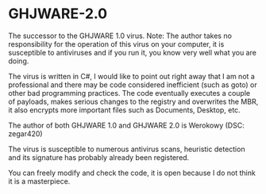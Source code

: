 # GHJWARE-2.0
The successor to the GHJWARE 1.0 virus.
Note: The author takes no responsibility for the operation of this virus on your computer, it is susceptible to antiviruses and if you run it, you know very well what you are doing. 


The virus is written in C#, I would like to point out right away that I am not a professional and there may be code considered inefficient (such as goto) or other bad programming practices. 
The code eventually executes a couple of payloads, makes serious changes to the registry and overwrites the MBR, it also encrypts more important files such as Documents, Desktop, etc. 

The author of both GHJWARE 1.0 and GHJWARE 2.0 is Werokowy (DSC: zegar420)  

The virus is susceptible to numerous antivirus scans, heuristic detection and its signature has probably already been registered.

You can freely modify and check the code, it is open because I do not think it is a masterpiece.
